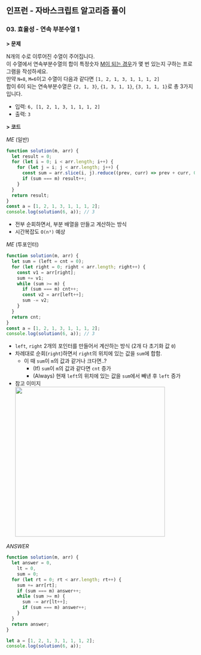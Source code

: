 ## 인프런 - 자바스크립트 알고리즘 풀이

### **03.** 효율성 - 연속 부분수열 1

**> 문제**

N개의 수로 이루어진 수열이 주어집니다.  
이 수열에서 연속부분수열의 합이 특정숫자 <u>M이 되는 경우</u>가 몇 번 있는지 구하는 프로그램을 작성하세요.  
만약 `N=8`, `M=6`이고 수열이 다음과 같다면 `[1, 2, 1, 3, 1, 1, 1, 2]`  
합이 6이 되는 연속부분수열은 `{2, 1, 3}`, `{1, 3, 1, 1}`, `{3, 1, 1, 1}`로 총 3가지입니다.

- 입력: `6, [1, 2, 1, 3, 1, 1, 1, 2]`
- 출력: `3`

**> 코드**

_ME_ (일반)

```js
function solution(m, arr) {
  let result = 0;
  for (let i = 0; i < arr.length; i++) {
    for (let j = i; j < arr.length; j++) {
      const sum = arr.slice(i, j).reduce((prev, curr) => prev + curr, 0);
      if (sum === m) result++;
    }
  }
  return result;
}
const a = [1, 2, 1, 3, 1, 1, 1, 2];
console.log(solution(6, a)); // 3
```

- 전부 순회하면서, 부분 배열을 만들고 계산하는 방식
- 시간복잡도 `O(n³)` 예상

_ME_ (투포인터)

```js
function solution(m, arr) {
  let sum = (left = cnt = 0);
  for (let right = 0; right < arr.length; right++) {
    const v1 = arr[right];
    sum += v1;
    while (sum >= m) {
      if (sum === m) cnt++;
      const v2 = arr[left++];
      sum -= v2;
    }
  }
  return cnt;
}
const a = [1, 2, 1, 3, 1, 1, 1, 2];
console.log(solution(6, a)); // 3
```

- `left`, `right` 2개의 포인터를 만들어서 계산하는 방식 (2개 다 초기화 값 `0`)
- 차례대로 순회(`right`)하면서 `right`의 위치에 있는 값을 `sum`에 합함.
  - 이 때 `sum`이 `m`의 값과 같거나 크다면..?
    - (If) `sum`이 `m`의 값과 같다면 `cnt` 증가
    - (Always) 현재 `left`의 위치에 있는 값을 `sum`에서 빼낸 후 `left` 증가
- 참고 이미지  
   <img src="https://user-images.githubusercontent.com/33610315/147902877-c0dad61d-78c2-47b6-8e7c-4cdfaf34e5b1.gif" width=400 /><br/>

_ANSWER_

```js
function solution(m, arr) {
  let answer = 0,
    lt = 0,
    sum = 0;
  for (let rt = 0; rt < arr.length; rt++) {
    sum += arr[rt];
    if (sum === m) answer++;
    while (sum >= m) {
      sum -= arr[lt++];
      if (sum === m) answer++;
    }
  }
  return answer;
}

let a = [1, 2, 1, 3, 1, 1, 1, 2];
console.log(solution(6, a));
```

